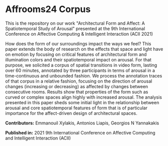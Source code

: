 # Affrooms24 Corpus

This is the repository on our work "Architectural Form and Affect: A Spatiotemporal Study of Arousal" presented at the 9th International Conference on Affective Computing & Intelligent Interaction (ACII 2021)

How does the form of our surroundings impact the ways we feel? This paper extends the body of research on the effects that space and light have on emotion by focusing on critical features of architectural form and illumination colors and their spatiotemporal impact on arousal. For that purpose, we solicited a corpus 
of spatial transitions in video form, lasting over 60 minutes, annotated by three participants in terms of arousal in a time-continuous and unbounded fashion. We process the annotation traces of that corpus in a relative fashion, focusing on the direction of arousal changes (increasing or decreasing) as affected by 
changes between consecutive rooms. Results show that properties of the form such as curved or complex spaces align highly with increased arousal. The analysis presented in this paper sheds some initial light in the relationship between arousal and core spatiotemporal features of form that is of particular importance 
for the affect-driven design of architectural spaces.

**Contributors:** Emmanouil Xylakis, Antonios Liapis, Georgios N Yannakakis


**Published in:** 2021 9th International Conference on Affective Computing and Intelligent Interaction (ACII)
